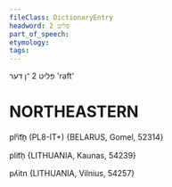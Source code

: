 ```yaml
---
fileClass: DictionaryEntry
headword: פּליט 2
part_of_speech: 
etymology: 
tags: 
---
```

פּליט 2
 ־ן
דער
'raft'

NORTHEASTERN
==============

plʲit͡n̩ (PL8-IT+) {BELARUS, Gomel, 52314}

plit͡n̩ {LITHUANIA, Kaunas, 54239}

pʎitn {LITHUANIA, Vilnius, 54257}

